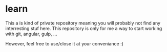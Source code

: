 # learn

This a is kind of private repository meaning you will probably not find any interresting stuf here.
This repository is only for me a way to start working with git, angular, gulp, ...

However, feel free to use/close it at your conveniance :)
